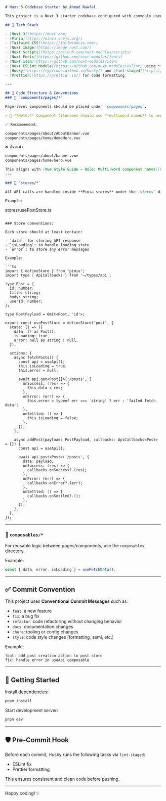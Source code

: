 ```markdown
# Nuxt 3 Codebase Starter by Ahmad Nawfal

This project is a Nuxt 3 starter codebase configured with commonly used modules and conventions to help you build modern frontend applications quickly and efficiently.

## 🧰 Tech Stack

- [Nuxt 3](https://nuxt.com)
- [Pinia](https://pinia.vuejs.org/)
- [Tailwind CSS](https://tailwindcss.com/)
- [Nuxt Image](https://image.nuxt.com/)
- [Nuxt Scripts](https://github.com/nuxt-modules/scripts)
- [Nuxt Fonts](https://github.com/nuxt-modules/fonts)
- [Nuxt Icon](https://github.com/nuxt-modules/icon)
- [Nuxt ESLint Module](https://github.com/nuxt-modules/eslint) using **Airbnb Style Guide**
- [Husky](https://typicode.github.io/husky/) and [lint-staged](https://github.com/okonet/lint-staged) for Git hooks
- [Prettier](https://prettier.io/) for code formatting

---

## 🧱 Code Structure & Conventions
### 📁 `components/pages/*`

Page-level components should be placed under `components/pages`.

> 📌 **Note:** Component filenames should use **multiword names** to avoid conflicts with native HTML elements and improve readability.

✅ Recommended:

components/pages/about/AboutBanner.vue
components/pages/home/HomeHero.vue

❌ Avoid:

components/pages/about/banner.vue
components/pages/home/hero.vue

This aligns with [Vue Style Guide – Rule: Multi-word component names](https://vuejs.org/style-guide/rules-essential.html#multi-word-component-names).
---

### 📁 `stores/*`

All API calls are handled inside **Pinia stores** under the `stores` directory.

Example:

```

stores/usePostStore.ts

````

### Store conventions:

Each store should at least contain:

- `data`: for storing API response
- `isLoading`: to handle loading state
- `error`: to store any error messages

Example:

```ts
import { defineStore } from 'pinia';
import type { ApiCallbacks } from '~/types/api';

type Post = {
  id: number;
  title: string;
  body: string;
  userId: number;
};

type PostPayload = Omit<Post, 'id'>;

export const usePostStore = defineStore('post', {
  state: () => ({
    data: [] as Post[],
    isLoading: true,
    error: null as string | null,
  }),

  actions: {
    async fetchPosts() {
      const api = useApi();
      this.isLoading = true;
      this.error = null;

      await api.get<Post[]>('/posts', {
        onSuccess: (res) => {
          this.data = res;
        },
        onError: (err) => {
          this.error = typeof err === 'string' ? err : 'failed fetch data';
        },
        onSettled: () => {
          this.isLoading = false;
        },
      });
    },

    async addPost(payload: PostPayload, callbacks: ApiCallbacks<Post> = {}) {
      const api = useApi();

      await api.post<Post>('/posts', {
        data: payload,
        onSuccess: (res) => {
          callbacks.onSuccess?.(res);
        },
        onError: (err) => {
          callbacks.onError?.(err);
        },
        onSettled: () => {
          callbacks.onSettled?.();
        },
      });
    },
  },
});
````

---

### 📁 `composables/*`

For reusable logic between pages/components, use the `composables` directory.

Example:

```ts
const { data, error, isLoading } = useFetchData();
```

---

## ✅ Commit Convention

This project uses **Conventional Commit Messages** such as:

* `feat`: a new feature
* `fix`: a bug fix
* `refactor`: code refactoring without changing behavior
* `docs`: documentation changes
* `chore`: tooling or config changes
* `style`: code style changes (formatting, semi, etc.)

Example:

```
feat: add post creation action to post store
fix: handle error in useApi composable
```

---

## 🚀 Getting Started

Install dependencies:

```bash
pnpm install
```

Start development server:

```bash
pnpm dev
```

---

## 🛡️ Pre-Commit Hook

Before each commit, Husky runs the following tasks via `lint-staged`:

* ESLint fix
* Prettier formatting

This ensures consistent and clean code before pushing.

---

Happy coding! ✨
